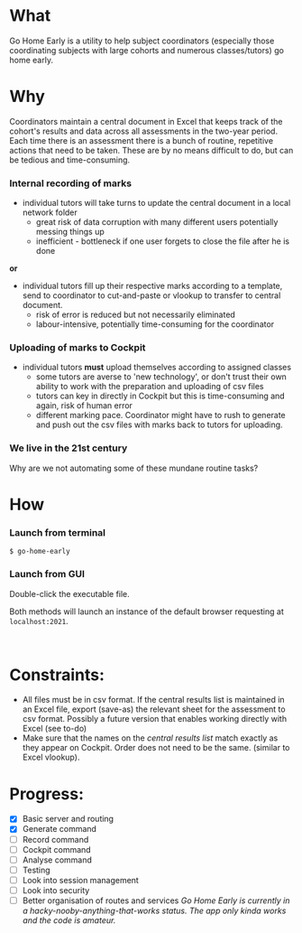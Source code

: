# What
Go Home Early is a utility to help subject coordinators (especially those coordinating subjects with large cohorts and numerous classes/tutors) go home early.

# Why
Coordinators maintain a central document in Excel that keeps track of the cohort's results and data across all assessments in the two-year period. Each time there is an assessment there is a bunch of routine, repetitive actions that need to be taken. These are by no means difficult to do, but can be tedious and time-consuming.  

### Internal recording of marks
- individual tutors will take turns to update the central document in a local network folder
    - great risk of data corruption with many different users potentially messing things up
    - inefficient - bottleneck if one user forgets to close the file after he is done

**or**

- individual tutors fill up their respective marks according to a template, send to coordinator to cut-and-paste or vlookup to transfer to central document.
    - risk of error is reduced but not necessarily eliminated
    - labour-intensive, potentially time-consuming for the coordinator

### Uploading of marks to Cockpit
- individual tutors **must** upload themselves according to assigned classes
    - some tutors are averse to 'new technology', or don't trust their own ability to work with the preparation and uploading of csv files
    - tutors can key in directly in Cockpit but this is time-consuming and again, risk of human error
    - different marking pace. Coordinator might have to rush to generate and push out the csv files with marks back to tutors for uploading.

### We live in the 21st century
Why are we not automating some of these mundane routine tasks?


# How  

### Launch from terminal
```
$ go-home-early
```
### Launch from GUI
Double-click the executable file.

Both methods will launch an instance of the default browser requesting at `localhost:2021`.  
  
<br>


# Constraints:
- All files must be in csv format. If the central results list is maintained in an Excel file, export (save-as) the relevant sheet for the assessment to csv format. Possibly a future version that enables working directly with Excel (see to-do)
- Make sure that the names on the *central results list* match exactly as they appear on Cockpit. Order does not need to be the same. (similar to Excel vlookup).


# Progress:  
- [x] Basic server and routing
- [x] Generate command
- [ ] Record command
- [ ] Cockpit command
- [ ] Analyse command
- [ ] Testing
- [ ] Look into session management
- [ ] Look into security
- [ ] Better organisation of routes and services
*Go Home Early is currently in a hacky-nooby-anything-that-works status. The app only kinda works and the code is amateur.*
